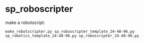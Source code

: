 # sp_roboscripter

make a robotscript:

    make_robotscripter.py sp_roboscripter_template_24-48-96.py sp_robotics_template_24-48-96.py sp_roboscripter_24-48-96.py
